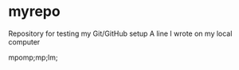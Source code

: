 # myrepo
Repository for testing my Git/GitHub setup
A line I wrote on my local computer  

mpomp;mp;lm;
